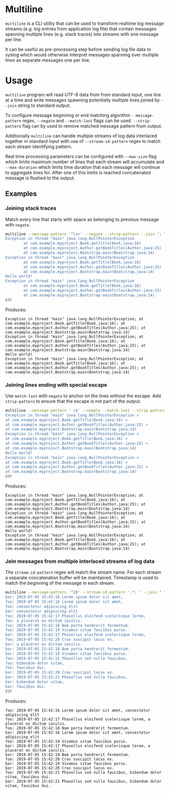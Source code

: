 # Multiline

`multiline` is a CLI utility that can be used to transform realtime log message streams (e.g. log entries from application log file) that contain messages spanning multiple lines (e.g. stack traces) into streams with one message per line.

It can be useful as pre-processing step before sending log file data to syslog which would otherwise interpret messages spanning over multiple lines as separate messages one per line.

# Usage

`multiline` program will read UTF-8 data from from standard input, one line at a time and write messages spawning potentially multiple lines joined by `--join` string to standard output.

To configure message beginning or end matching algorithm `--message-pattern` regex, `--negate` and `--match-last` flags can be used. `--strip-pattern` flag can by used to remove matched message pattern from output.

Additionally `multiline` can handle multiple streams of log data interlaced together in standard input with use of `--stream-id-pattern` regex to match each stream identifying pattern.

Real time processing parameters can be configured with `--max-size` flag which limits maximum number of lines that each stream will accumulate and `--max-duration` which limits time duration that each message will continue to aggregate lines for. After one of this limits is reached concatenated message is flushed to the output.

## Examples

### Joining stack traces

Match every line that starts with space as belonging to previous message with `negate`.

```sh
multiline --message-pattern '^\s+' --negate --strip-pattern --join "; " <<EOF
Exception in thread "main" java.lang.NullPointerException
        at com.example.myproject.Book.getTitle(Book.java:16)
        at com.example.myproject.Author.getBookTitles(Author.java:25)
        at com.example.myproject.Bootstrap.main(Bootstrap.java:14)
Exception in thread "main" java.lang.NullPointerException
        at com.example.myproject.Book.getTitle(Book.java:16)
        at com.example.myproject.Author.getBookTitles(Author.java:25)
        at com.example.myproject.Bootstrap.main(Bootstrap.java:14)
Hello world!
Exception in thread "main" java.lang.NullPointerException
        at com.example.myproject.Book.getTitle(Book.java:16)
        at com.example.myproject.Author.getBookTitles(Author.java:25)
        at com.example.myproject.Bootstrap.main(Bootstrap.java:14)
EOF
```

Produces:
```
Exception in thread "main" java.lang.NullPointerException; at com.example.myproject.Book.getTitle(Book.java:16); at com.example.myproject.Author.getBookTitles(Author.java:25); at com.example.myproject.Bootstrap.main(Bootstrap.java:14)
Exception in thread "main" java.lang.NullPointerException; at com.example.myproject.Book.getTitle(Book.java:16); at com.example.myproject.Author.getBookTitles(Author.java:25); at com.example.myproject.Bootstrap.main(Bootstrap.java:14)
Hello world!
Exception in thread "main" java.lang.NullPointerException; at com.example.myproject.Book.getTitle(Book.java:16); at com.example.myproject.Author.getBookTitles(Author.java:25); at com.example.myproject.Bootstrap.main(Bootstrap.java:14)
```

### Joining lines ending with special escape

Use `match-last` with `negate` to anchor on the lines without the escape.
Add `strip-pattern` to ensure that the escape is not part of the output.

```sh
multiline --message-pattern ' >$' --negate --match-last --strip-pattern --join "; " <<EOF
Exception in thread "main" java.lang.NullPointerException >
at com.example.myproject.Book.getTitle(Book.java:16) >
at com.example.myproject.Author.getBookTitles(Author.java:25) >
at com.example.myproject.Bootstrap.main(Bootstrap.java:14)
Exception in thread "main" java.lang.NullPointerException >
at com.example.myproject.Book.getTitle(Book.java:16) >
at com.example.myproject.Author.getBookTitles(Author.java:25) >
at com.example.myproject.Bootstrap.main(Bootstrap.java:14)
Hello world!
Exception in thread "main" java.lang.NullPointerException >
at com.example.myproject.Book.getTitle(Book.java:16) >
at com.example.myproject.Author.getBookTitles(Author.java:25) >
at com.example.myproject.Bootstrap.main(Bootstrap.java:14)
EOF
```

Produces:
```
Exception in thread "main" java.lang.NullPointerException; at com.example.myproject.Book.getTitle(Book.java:16); at com.example.myproject.Author.getBookTitles(Author.java:25); at com.example.myproject.Bootstrap.main(Bootstrap.java:14)
Exception in thread "main" java.lang.NullPointerException; at com.example.myproject.Book.getTitle(Book.java:16); at com.example.myproject.Author.getBookTitles(Author.java:25); at com.example.myproject.Bootstrap.main(Bootstrap.java:14)
Hello world!
Exception in thread "main" java.lang.NullPointerException; at com.example.myproject.Book.getTitle(Book.java:16); at com.example.myproject.Author.getBookTitles(Author.java:25); at com.example.myproject.Bootstrap.main(Bootstrap.java:14)
```

### Join messages from multiple interlaced streams of log data

The `stream-id-pattern` regex will match the stream name. For each stream a separate concatenation buffer will be maintained.
Timestamp is used to match the beginning of the message in each stream.

```sh
multiline --message-pattern '^20' --stream-id-pattern '.*: ' --join " " <<EOF
bar: 2019-07-05 15:42:16 Lorem ipsum dolor sit amet,
foo: 2019-07-05 15:42:16 Lorem ipsum dolor sit amet,
foo: consectetur adipiscing elit
bar: consectetur adipiscing elit
foo: 2019-07-05 15:42:17 Phasellus eleifend scelerisque lorem,
foo: a placerat ex dictum iaculis.
foo: 2019-07-05 15:42:18 Nam porta hendrerit fermentum.
foo: 2019-07-05 15:42:19 Vivamus vitae faucibus purus.
bar: 2019-07-05 15:42:17 Phasellus eleifend scelerisque lorem,
foo: 2019-07-05 15:42:20 Cras suscipit lacus ex.
bar: a placerat ex dictum iaculis.
bar: 2019-07-05 15:42:18 Nam porta hendrerit fermentum.
bar: 2019-07-05 15:42:19 Vivamus vitae faucibus purus.
foo: 2019-07-05 15:42:21 Phasellus sed nulla faucibus,
foo: bibendum dolor vitae,
foo: faucibus dui.
bar: 2019-07-05 15:42:20 Cras suscipit lacus ex.
bar: 2019-07-05 15:42:21 Phasellus sed nulla faucibus,
bar: bibendum dolor vitae,
bar: faucibus dui.
EOF
```

Produces:
```
foo: 2019-07-05 15:42:16 Lorem ipsum dolor sit amet, consectetur adipiscing elit
foo: 2019-07-05 15:42:17 Phasellus eleifend scelerisque lorem, a placerat ex dictum iaculis.
foo: 2019-07-05 15:42:18 Nam porta hendrerit fermentum.
bar: 2019-07-05 15:42:16 Lorem ipsum dolor sit amet, consectetur adipiscing elit
foo: 2019-07-05 15:42:19 Vivamus vitae faucibus purus.
bar: 2019-07-05 15:42:17 Phasellus eleifend scelerisque lorem, a placerat ex dictum iaculis.
bar: 2019-07-05 15:42:18 Nam porta hendrerit fermentum.
foo: 2019-07-05 15:42:20 Cras suscipit lacus ex.
bar: 2019-07-05 15:42:19 Vivamus vitae faucibus purus.
bar: 2019-07-05 15:42:20 Cras suscipit lacus ex.
foo: 2019-07-05 15:42:21 Phasellus sed nulla faucibus, bibendum dolor vitae, faucibus dui.
bar: 2019-07-05 15:42:21 Phasellus sed nulla faucibus, bibendum dolor vitae, faucibus dui.
```
